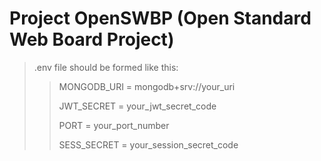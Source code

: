 # Project OpenSWBP (Open Standard Web Board Project)

> .env file should be formed like this:
>> MONGODB_URI = mongodb+srv://your_uri
>>
>> JWT_SECRET  = your_jwt_secret_code
>>
>> PORT = your_port_number
>>
>> SESS_SECRET = your_session_secret_code
